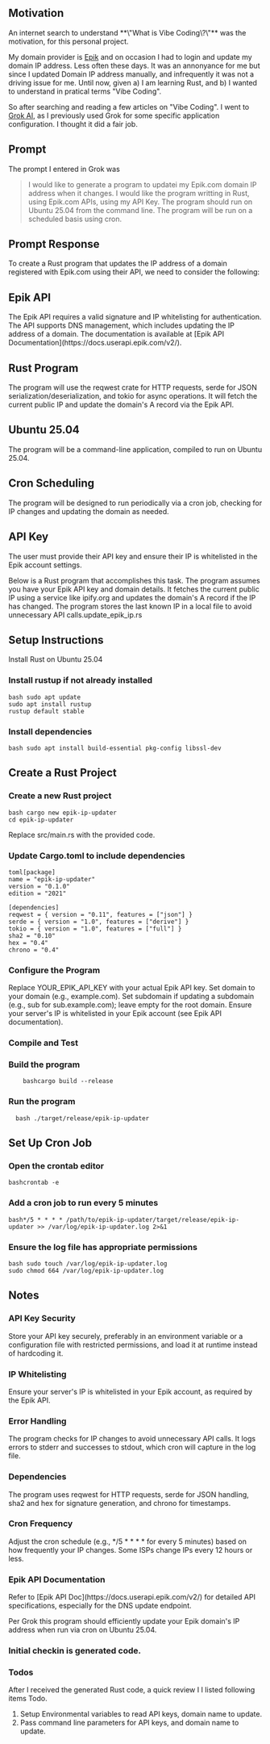 
<h2>Motivation</h2>
An internet search to understand **\"What is Vibe Coding\?\"** was the motivation, for this personal project.

My domain provider is [Epik](https://www.epik.com) and on
occasion I had to login and update my domain IP address. 
Less often these days.  It was an annonyance for me but since
I updated Domain IP address manually, and infrequently it
was not a driving issue for me.  Until now, given a) I am 
learning Rust, and b) I wanted to understand in pratical terms
"Vibe Coding".

So after searching and reading a few articles on
"Vibe Coding".  I went to [Grok AI](https://x.ai), as I 
previously used Grok for some specific application
 configuration.  I thought it did a fair job.

<h2>Prompt</h2>

The prompt I entered in Grok was

> I would like to generate a program to updatei
> my Epik.com domain IP address when it changes.
> I would like the program writting in Rust, using
> Epik.com APIs, using my API Key.  The program should
> run on Ubuntu 25.04 from the command line.  The program
> will be run on a scheduled basis using cron.

<h2>Prompt Response </h2>

  To create a Rust program that updates the IP address of
 a domain registered with Epik.com using their API, we 
need to consider the following:

<h2>Epik API</h2>
The Epik API requires a valid signature and IP 
whitelisting for authentication. The API supports
DNS management, which includes updating the IP address of
a domain. The documentation is available at 
[Epik API Documentation](https://docs.userapi.epik.com/v2/).

<h2>Rust Program</h2>
The program will use the reqwest crate
for HTTP requests, serde for JSON serialization/deserialization,
and tokio for async operations. It will fetch the current
public IP and update the domain's A record via the Epik API.

<h2>Ubuntu 25.04</h2>
The program will be a command-line application, compiled 
to run on Ubuntu 25.04.

<h2>Cron Scheduling</h2>
The program will be designed to run
periodically via a cron job, checking for IP changes and
updating the domain as needed.

<h2>API Key</h2>
The user must provide their API key and ensure
their IP is whitelisted in the Epik account settings.

Below is a Rust program that accomplishes this task. 
The program assumes you have your Epik API key and domain
details. It fetches the current public IP using a service
like ipify.org and updates the domain's A record if the
IP has changed. The program stores the last known IP in a
local file to avoid unnecessary API 
calls.update_epik_ip.rs

<h2>Setup Instructions</h2>

Install Rust on Ubuntu 25.04

<h3>Install rustup if not already installed</h3>

```
bash sudo apt update
sudo apt install rustup 
rustup default stable
```

<h3>Install dependencies</h3>

```
bash sudo apt install build-essential pkg-config libssl-dev

```

<h2>Create a Rust Project</h2>

<h3>Create a new Rust project</h3>

```
bash cargo new epik-ip-updater
cd epik-ip-updater
```

Replace src/main.rs with the provided code.

<h3>Update Cargo.toml to include dependencies</h3>

```
toml[package]
name = "epik-ip-updater"
version = "0.1.0"
edition = "2021"

[dependencies]
reqwest = { version = "0.11", features = ["json"] }
serde = { version = "1.0", features = ["derive"] }
tokio = { version = "1.0", features = ["full"] }
sha2 = "0.10"
hex = "0.4"
chrono = "0.4"
```

<h3>Configure the Program</h3>

Replace YOUR_EPIK_API_KEY with your actual Epik API key.
Set domain to your domain (e.g., example.com).
Set subdomain if updating a subdomain (e.g., sub for 
sub.example.com); leave empty for the root domain.
Ensure your server's IP is whitelisted in your Epik
 account (see Epik API documentation).


<h3>Compile and Test</h3>
<h3>Build the program</h3>

```
    bashcargo build --release
```

<h3>Run the program</h3>

```
  bash ./target/release/epik-ip-updater
```

<h2>Set Up Cron Job</h2>

<h3>Open the crontab editor </h3>

```
bashcrontab -e
```

<h3>Add a cron job to run every 5 minutes</h3>

```
bash*/5 * * * * /path/to/epik-ip-updater/target/release/epik-ip-updater >> /var/log/epik-ip-updater.log 2>&1
```

<h3>Ensure the log file has appropriate permissions</h3>

```
bash sudo touch /var/log/epik-ip-updater.log
sudo chmod 664 /var/log/epik-ip-updater.log
```


<h2>Notes</h2>

<h3>API Key Security</h3>
Store your API key securely, preferably in an environment
 variable or a configuration file with restricted 
permissions, and load it at runtime instead of 
hardcoding it.
<h3>IP Whitelisting</h3>
Ensure your server's IP is whitelisted in your Epik account,
as required by the Epik API.
<h3>Error Handling</h3> The program checks for IP changes
to avoid unnecessary API calls. It logs errors to stderr 
and successes to stdout, which cron will capture in the 
log file.
<h3>Dependencies</h3> The program uses reqwest for HTTP
 requests, serde for JSON handling, sha2 and hex for
 signature generation, and chrono for timestamps.
<h3>Cron Frequency</h3> Adjust the cron schedule 
(e.g., */5 * * * * for every 5 minutes) based on how
 frequently your IP changes. Some ISPs change IPs every 12
 hours or less.
<h3>Epik API Documentation</h3> Refer to 
[Epik API Doc](https://docs.userapi.epik.com/v2/) for 
detailed API specifications, especially for the DNS update
 endpoint.

Per Grok this program should efficiently update your Epik
 domain's IP address when run via cron on Ubuntu 25.04.

<h3>Initial checkin is generated code.</h3>

<h3>Todos</h3>

After I received the generated Rust code, a quick review I
I listed following items Todo.

1. Setup Environmental variables to read API keys, domain name to update.
2. Pass command line parameters for API keys, and domain name to update.

